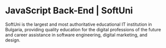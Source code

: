 # JavaScript Back-End | SoftUni

SoftUni is the largest and most authoritative educational IT institution in Bulgaria, providing quality education for the digital professions of the future and career assistance in software engineering, digital marketing, and design.
